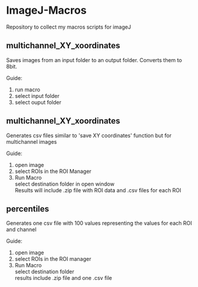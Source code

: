 # ImageJ-Macros
Repository to collect my macros scripts for imageJ

## multichannel_XY_xoordinates
Saves images from an input folder to an output folder. Converts them to 8bit.

Guide:
1. run macro
2. select input folder
3. select ouput folder

## multichannel_XY_xoordinates
Generates csv files similar to 'save XY coordinates' function but for multichannel images

Guide:
  1. open image
  2. select ROIs in the ROI Manager
  3. Run Macro \
    select destination folder in open window \
    Results will include .zip file with ROI data and .csv files for each ROI 
    
  
## percentiles
Generates one csv file with 100 values representing the values for each ROI and channel

Guide:
  1. open image
  2. select ROIs in the ROI manager
  3. Run Macro \
    select destination folder \
    results include .zip file and one .csv file
